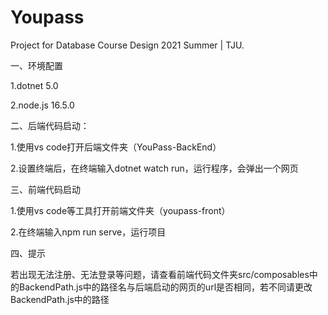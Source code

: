 # Youpass

Project for Database Course Design 2021 Summer | TJU.



一、环境配置

1.dotnet 5.0

2.node.js  16.5.0

二、后端代码启动：

1.使用vs code打开后端文件夹（YouPass-BackEnd）

2.设置终端后，在终端输入dotnet watch run，运行程序，会弹出一个网页

三、前端代码启动

1.使用vs code等工具打开前端文件夹（youpass-front）

2.在终端输入npm run serve，运行项目

四、提示

若出现无法注册、无法登录等问题，请查看前端代码文件夹src/composables中的BackendPath.js中的路径名与后端启动的网页的url是否相同，若不同请更改BackendPath.js中的路径

